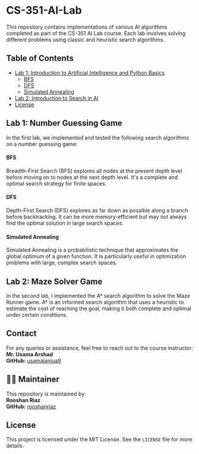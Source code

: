 # CS-351-AI-Lab

This repository contains implementations of various AI algorithms completed as part of the CS-351 AI Lab course. Each lab involves solving different problems using classic and heuristic search algorithms.

## Table of Contents
- [Lab 1: Introduction to Artificial Intelligence and Python Basics](lab-01-Introduction-to-Artificial-Intelligence-and-Python-Basics)
  - [BFS](#bfs)
  - [DFS](#dfs)
  - [Simulated Annealing](#simulated-annealing)
- [Lab 2: Introduction to Search in AI](#lab-02-Introduction-to-Search-in-AI)
- [License](#license)

## Lab 1: Number Guessing Game

In the first lab, we implemented and tested the following search algorithms on a number guessing game:
#### BFS

Breadth-First Search (BFS) explores all nodes at the present depth level before moving on to nodes at the next depth level. It's a complete and optimal search strategy for finite spaces.

#### DFS

Depth-First Search (DFS) explores as far down as possible along a branch before backtracking. It can be more memory-efficient but may not always find the optimal solution in large search spaces.

#### Simulated Annealing

Simulated Annealing is a probabilistic technique that approximates the global optimum of a given function. It is particularly useful in optimization problems with large, complex search spaces.

## Lab 2: Maze Solver Game

In the second lab, I implemented the A* search algorithm to solve the Maze Runner game. A* is an informed search algorithm that uses a heuristic to estimate the cost of reaching the goal, making it both complete and optimal under certain conditions.

## **Contact**

For any queries or assistance, feel free to reach out to the course instructor:  
**Mr. Usama Arshad**  
**GitHub:** [usamajanjua9](https://github.com/usamajanjua9)

## 🙋‍♂️ **Maintainer**

This repository is maintained by:  
**Rooshan Riaz**  
**GitHub:** [rooshanriaz](https://github.com/rooshanriaz)

## License
This project is licensed under the MIT License. See the `LICENSE` file for more details.


